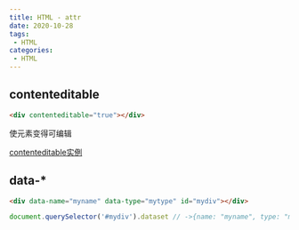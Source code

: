 ```yaml
---
title: HTML - attr
date: 2020-10-28
tags:
 - HTML
categories: 
 - HTML
---
```


## contenteditable

```html
<div contenteditable="true"></div>
```

使元素变得可编辑

[contenteditable实例](https://html5-tips.netlify.app/content-editable/index.html)



## data-*

```html
<div data-name="myname" data-type="mytype" id="mydiv"></div>
```

```js
document.querySelector('#mydiv').dataset // ->{name: "myname", type: "mytype"} 【注意】这里的key不包含data-
```

